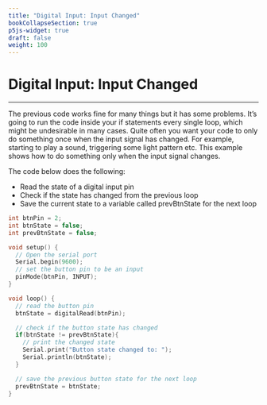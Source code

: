 ```yaml
---
title: "Digital Input: Input Changed"
bookCollapseSection: true
p5js-widget: true
draft: false
weight: 100
---
```


# Digital Input: Input Changed

---

The previous code works fine for many things but it has some problems. It’s going to run the code inside your if statements every single loop, which might be undesirable in many cases. Quite often you want your code to only do something once when the input signal has changed. For example, starting to play a sound, triggering some light pattern etc. This example shows how to do something only when the input signal changes.

The code below does the following:

- Read the state of a digital input pin
- Check if the state has changed from the previous loop
- Save the current state to a variable called prevBtnState for the next loop

```c
int btnPin = 2;
int btnState = false;
int prevBtnState = false;

void setup() {
  // Open the serial port
  Serial.begin(9600);
  // set the button pin to be an input
  pinMode(btnPin, INPUT);
}

void loop() {
  // read the button pin
  btnState = digitalRead(btnPin);

  // check if the button state has changed
  if(btnState != prevBtnState){
    // print the changed state
    Serial.print("Button state changed to: ");
    Serial.println(btnState);
  }

  // save the previous button state for the next loop
  prevBtnState = btnState;
}
```
